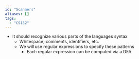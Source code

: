 ```yaml
---
id: "Scanners"
aliases: []
tags:
  - "CS132"
---
```


- It should recognize various parts of the languages syntax
  - Whitespace, comments, identifiers, etc.
  - We will use regular expressions to specify these patterns
    - Each regular expression can be computed via a DFA
